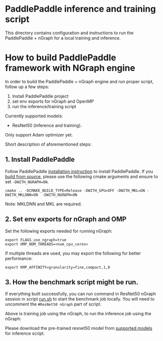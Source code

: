 
# PaddlePaddle inference and training script
This directory contains configuration and instructions to run the PaddlePaddle + nGraph for a local training and inference.

# How to build PaddlePaddle framework with NGraph engine
In order to build the PaddlePaddle + nGraph engine and run proper script,  follow up a few steps:
1. Install PaddlePaddle project
2. set env exports for nGraph and OpenMP
3. run the inference/training script

Currently supported models:
* ResNet50 (inference and training).

Only support Adam optimizer yet.

Short description of aforementioned steps:

## 1. Install PaddlePaddle
Follow PaddlePaddle [installation instruction](https://github.com/PaddlePaddle/models/tree/develop/fluid/PaddleCV/image_classification#installation) to install PaddlePaddle. If you [build from source](https://github.com/PaddlePaddle/FluidDoc/blob/develop/doc/fluid/beginners_guide/install/compile/compile_Ubuntu_en.md), please use the following cmake arguments and ensure to set `-DWITH_NGRAPH=ON`.
```
cmake .. -DCMAKE_BUILD_TYPE=Release -DWITH_GPU=OFF -DWITH_MKL=ON -DWITH_MKLDNN=ON  -DWITH_NGRAPH=ON
```
Note: MKLDNN and MKL are required.

## 2. Set env exports for nGraph and OMP
Set the following exports needed for running nGraph:
```
export FLAGS_use_ngraph=true
export OMP_NUM_THREADS=<num_cpu_cores>
```

If multiple threads are used, you may export the following for better performance:
```
export KMP_AFFINITY=granularity=fine,compact,1,0
```

## 3. How the benchmark script might be run.
If everything built successfully, you can run command in ResNet50 nGraph session in script [run.sh](https://github.com/PaddlePaddle/models/blob/develop/PaddleCV/image_classification/run.sh) to start the benchmark job locally. You will need to uncomment the `#ResNet50 nGraph` part of script.

Above is training job using the nGraph, to run the inference job using the nGraph:

Please download the pre-trained resnet50 model from [supported models](https://github.com/PaddlePaddle/models/tree/72dcc7c1a8d5de9d19fbd65b4143bd0d661eee2c/fluid/PaddleCV/image_classification#supported-models-and-performances) for inference script.

